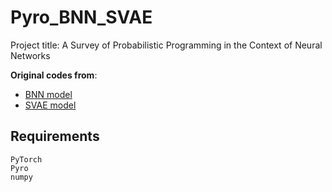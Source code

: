 # Pyro_BNN_SVAE
Project title: A Survey of Probabilistic Programming in the Context of Neural Networks

**Original codes from**:
* [BNN model](https://github.com/pyro-ppl/pyro/tree/d128c1ac51bba400918844b20cef807df1cd345e)
* [SVAE model](https://github.com/paraschopra/bayesian-neural-network-mnist/tree/249624681abce81d9a4ce52a9b293e02f7abafd5)


## Requirements
```
PyTorch
Pyro
numpy
```
